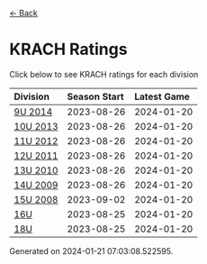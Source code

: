 [<- Back](../readme.md)
# KRACH Ratings
Click below to see KRACH ratings for each division

| Division | Season Start | Latest Game |
| :-- | :-- | :-- |
| [9U 2014](9U-2014-ratings.md) | 2023-08-26 | 2024-01-20 |
| [10U 2013](10U-2013-ratings.md) | 2023-08-26 | 2024-01-20 |
| [11U 2012](11U-2012-ratings.md) | 2023-08-26 | 2024-01-20 |
| [12U 2011](12U-2011-ratings.md) | 2023-08-26 | 2024-01-20 |
| [13U 2010](13U-2010-ratings.md) | 2023-08-26 | 2024-01-20 |
| [14U 2009](14U-2009-ratings.md) | 2023-08-26 | 2024-01-20 |
| [15U 2008](15U-2008-ratings.md) | 2023-09-02 | 2024-01-20 |
| [16U](16U-ratings.md) | 2023-08-25 | 2024-01-20 |
| [18U](18U-ratings.md) | 2023-08-25 | 2024-01-20 |

Generated on 2024-01-21 07:03:08.522595.
